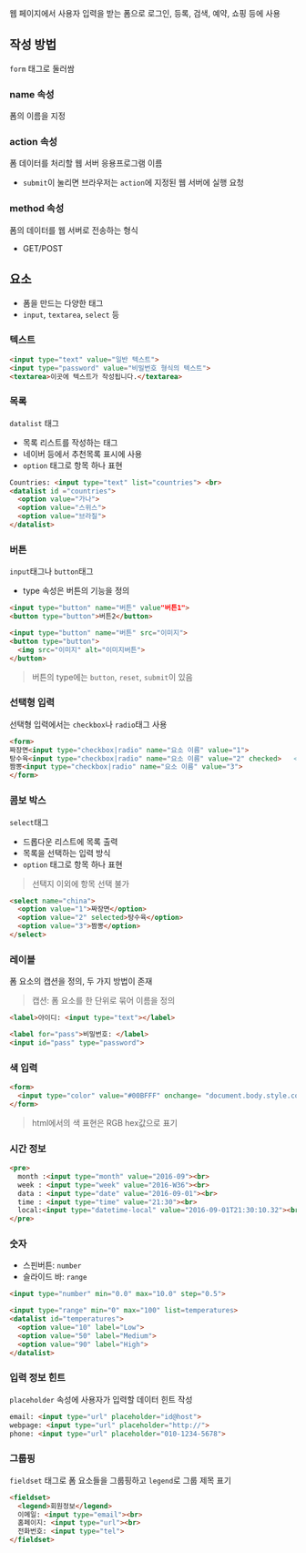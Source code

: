 웹 페이지에서 사용자 입력을 받는 폼으로 로그인, 등록, 검색, 예약, 쇼핑 등에 사용

작성 방법
---

`form` 태그로 둘러쌈

### name 속성

폼의 이름을 지정

### action 속성

폼 데이터를 처리할 웹 서버 응용프로그램 이름
- `submit`이 눌리면 브라우저는 `action`에 지정된 웹 서버에 실행 요청

### method 속성

폼의 데이터를 웹 서버로 전송하는 형식
- GET/POST


요소
---

- 폼을 만드는 다양한 태그
- `input`, `textarea`, `select` 등

### 텍스트

```html
<input type="text" value="일반 텍스트">
<input type="password" value="비밀번호 형식의 텍스트">
<textarea>이곳에 텍스트가 작성됩니다.</textarea>
```

### 목록

`datalist` 태그
- 목록 리스트를 작성하는 태그
- 네이버 등에서 추천목록 표시에 사용
- `option` 태그로 항목 하나 표현

```html
Countries: <input type="text" list="countries"> <br>
<datalist id ="countries">
  <option value="가나">
  <option value="스위스">
  <option value="브라질">
</datalist>
```

### 버튼

`input`태그나 `button`태그
- type 속성은 버튼의 기능을 정의

```html
<input type="button" name="버튼" value"버튼1">
<button type="button">버튼2</button>

<input type="button" name="버튼" src="이미지">
<button type="button">
  <img src="이미지" alt="이미지버튼">
</button>
```
> 버튼의 type에는 `button`, `reset`, `submit`이 있음

### 선택형 입력

선택형 입력에서는 `checkbox`나 `radio`태그 사용

```html
<form>
짜장면<input type="checkbox|radio" name="요소 이름" value="1">
탕수육<input type="checkbox|radio" name="요소 이름" value="2" checked>   <!-- 체크 -->
짬뽕<input type="checkbox|radio" name="요소 이름" value="3">
</form>
```

### 콤보 박스

`select`태그
- 드롭다운 리스트에 목록 출력
- 목록을 선택하는 입력 방식
- `option` 태그로 항목 하나 표현
> 선택지 이외에 항목 선택 불가

```html
<select name="china">
  <option value="1">짜장면</option>
  <option value="2" selected>탕수육</option>
  <option value="3">짬뽕</option>
</select>
```

### 레이블

폼 요소의 캡션을 정의, 두 가지 방법이 존재
> 캡션: 폼 요소를 한 단위로 묶어 이름을 정의

```html
<label>아이디: <input type="text"></label>

<label for="pass">비밀번호: </label>
<input id="pass" type="password">
```

### 색 입력

```html
<form>
  <input type="color" value="#00BFFF" onchange= "document.body.style.color=this.value">
</form>
```

> html에서의 색 표현은 RGB hex값으로 표기

### 시간 정보

```html
<pre>
  month :<input type="month" value="2016-09"><br>
  week : <input type="week" value="2016-W36"><br>
  data : <input type="date" value="2016-09-01"><br>
  time : <input type="time" value="21:30"><br>
  local:<input type="datetime-local" value="2016-09-01T21:30:10.32"><br>
</pre>
```

### 숫자

- 스핀버튼: `number`
- 슬라이드 바: `range`

```html
<input type="number" min="0.0" max="10.0" step="0.5">

<input type="range" min="0" max="100" list=temperatures>
<datalist id="temperatures">
  <option value="10" label="Low">
  <option value="50" label="Medium">
  <option value="90" label="High">
</datalist>
```

### 입력 정보 힌트

`placeholder` 속성에 사용자가 입력할 데이터 힌트 작성

```html
email: <input type="url" placeholder="id@host">
webpage: <input type="url" placeholder="http://">
phone: <input type="url" placeholder="010-1234-5678">
```

### 그룹핑

`fieldset` 태그로 폼 요소들을 그룹핑하고 `legend`로 그룹 제목 표기
```html
<fieldset>
  <legend>회원정보</legend>
  이메일: <input type="email"><br>
  홈페이지: <input type="url"><br>
  전화번호: <input type="tel">
</fieldset>
```
